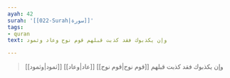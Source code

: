```yaml
---
ayah: 42
surah: '[[022-Surah|سورة]]'
tags:
- quran
text: وإن يكذبوك فقد كذبت قبلهم قوم نوح وعاد وثمود

---
```

> وإن يكذبوك فقد كذبت قبلهم [[قوم نوح|قوم نوح]] [[عاد|وعاد]] [[ثمود|وثمود]]
